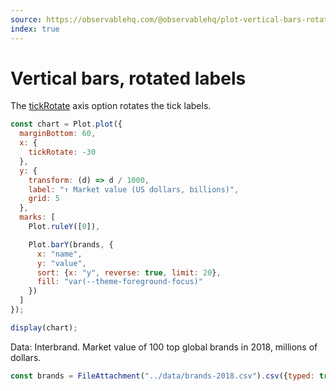 ```yaml
---
source: https://observablehq.com/@observablehq/plot-vertical-bars-rotated-labels
index: true
---
```


# Vertical bars, rotated labels

The [tickRotate](https://observablehq.com/plot/marks/axis#axis-options) axis option rotates the tick labels.

```js echo
const chart = Plot.plot({
  marginBottom: 60,
  x: {
    tickRotate: -30
  },
  y: {
    transform: (d) => d / 1000,
    label: "↑ Market value (US dollars, billions)",
    grid: 5
  },
  marks: [
    Plot.ruleY([0]),

    Plot.barY(brands, {
      x: "name",
      y: "value",
      sort: {x: "y", reverse: true, limit: 20},
      fill: "var(--theme-foreground-focus)"
    })
  ]
});

display(chart);
```

Data: Interbrand. Market value of 100 top global brands in 2018, millions of dollars.

```js echo
const brands = FileAttachment("../data/brands-2018.csv").csv({typed: true});
```
